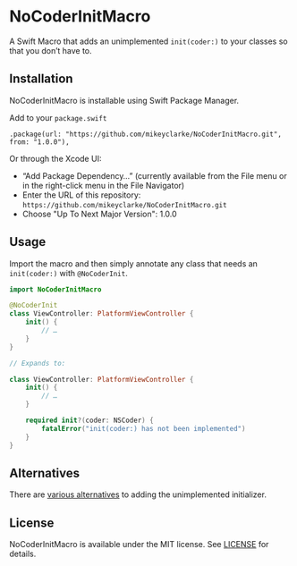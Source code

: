 # NoCoderInitMacro

A Swift Macro that adds an unimplemented `init(coder:)` to your classes so that you don’t have to.

## Installation

NoCoderInitMacro is installable using Swift Package Manager.

Add to your `package.swift`

```
.package(url: "https://github.com/mikeyclarke/NoCoderInitMacro.git", from: "1.0.0"),
```

Or through the Xcode UI:

- “Add Package Dependency…” (currently available from the File menu or in the right-click menu in the File Navigator)
- Enter the URL of this repository: `https://github.com/mikeyclarke/NoCoderInitMacro.git`
- Choose "Up To Next Major Version": 1.0.0

## Usage

Import the macro and then simply annotate any class that needs an `init(coder:)` with `@NoCoderInit`.

```swift
import NoCoderInitMacro

@NoCoderInit
class ViewController: PlatformViewController {
    init() {
        // …
    }
}

// Expands to:

class ViewController: PlatformViewController {
    init() {
        // …
    }

    required init?(coder: NSCoder) {
        fatalError("init(coder:) has not been implemented")
    }
}
```

## Alternatives

There are [various alternatives](https://www.swiftbysundell.com/tips/handling-view-controllers-that-have-custom-initializers/) to adding the unimplemented initializer.

## License

NoCoderInitMacro is available under the MIT license. See [LICENSE](LICENSE) for details.

